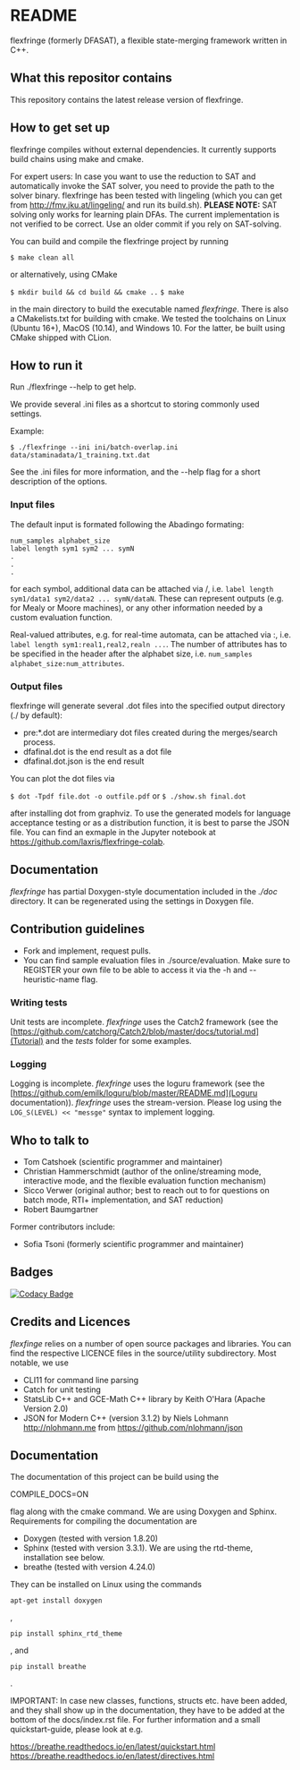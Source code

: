 # README #

flexfringe (formerly DFASAT), a flexible state-merging framework written in C++.

## What this repositor contains ##

This repository contains the latest release version of flexfringe.

## How to get set up ##

flexfringe compiles without external dependencies. It currently supports build chains using make and cmake.

For expert users: In case you want to use the reduction to SAT and automatically invoke the SAT solver, you need to provide the path to the solver binary. flexfringe has been tested with lingeling (which you can get from http://fmv.jku.at/lingeling/ and run its build.sh).
**PLEASE NOTE:** SAT solving only works for learning plain DFAs. The current implementation is not verified to be correct. Use an older commit if you rely on SAT-solving.

You can build and compile the flexfringe project by running

`$ make clean all`

or alternatively, using CMake

`$ mkdir build && cd build && cmake ..`
`$ make`

in the main directory to build the executable named *flexfringe*. There is also a CMakelists.txt for building with cmake. We tested the toolchains on Linux (Ubuntu 16+), MacOS (10.14), and Windows 10. For the latter, be built using CMake shipped with CLion.

## How to run it ##

Run ./flexfringe --help to get help.

We provide several .ini files as a shortcut to storing commonly used settings.

Example:

`$ ./flexfringe --ini ini/batch-overlap.ini data/staminadata/1_training.txt.dat`

See the .ini files for more information, and the --help flag for a short description of the options.

### Input files ###

The default input is formated following the Abadingo formating:

```
num_samples alphabet_size
label length sym1 sym2 ... symN
.
.
.
```
for each symbol, additional data can be attached via /, i.e. `label length sym1/data1 sym2/data2 ... symN/dataN`. These can represent outputs (e.g. for Mealy or Moore machines), or any other information needed by a custom evaluation function.

Real-valued attributes, e.g. for real-time automata, can be attached via :, i.e. `label length sym1:real1,real2,realn ...`. The number of attributes has to be specified in the header after the alphabet size, i.e. `num_samples alphabet_size:num_attributes`.

### Output files ###

flexfringe will generate several .dot files into the specified output directory (./ by default):

*  pre\:\*.dot are intermediary dot files created during the merges/search process.
*  dfafinal.dot is the end result as a dot file
*  dfafinal.dot.json is the end result

You can plot the dot files via

`$ dot -Tpdf file.dot -o outfile.pdf`
or
`$ ./show.sh final.dot`

after installing dot from graphviz.
To use the generated models for language acceptance testing or as a distribution function, it is best to parse the JSON file. You can find an exmaple in the Jupyter notebook at https://github.com/laxris/flexfringe-colab.

## Documentation ##

*flexfringe* has partial Doxygen-style documentation included in the *./doc* directory. It can be regenerated using the settings in Doxygen file.

## Contribution guidelines ##

*  Fork and implement, request pulls.
*  You can find sample evaluation files in ./source/evaluation. Make sure to REGISTER your own file to be able to access it via the -h and --heuristic-name flag.

### Writing tests ###

Unit tests are incomplete. *flexfringe* uses the Catch2 framework (see the [https://github.com/catchorg/Catch2/blob/master/docs/tutorial.md](Tutorial) and the *tests* folder for some examples.

### Logging ###
Logging is incomplete. *flexfringe* uses the loguru framework (see the [https://github.com/emilk/loguru/blob/master/README.md](Loguru documentation)). *flexfringe* uses the stream-version. Please log using the `LOG_S(LEVEL) << "messge"` syntax to implement logging.

## Who to talk to ##

*  Tom Catshoek (scientific programmer and maintainer)
*  Christian Hammerschmidt (author of the online/streaming mode, interactive mode, and the flexible evaluation function mechanism)
*  Sicco Verwer (original author; best to reach out to for questions on batch mode, RTI+ implementation, and SAT reduction)
*  Robert Baumgartner

Former contributors include:
*  Sofia Tsoni (formerly scientific programmer and maintainer)


## Badges ##
[![Codacy Badge](https://app.codacy.com/project/badge/Grade/2f63a8167ec14bbe8122c3432b3ccfd5)](https://www.codacy.com/bb/chrshmmmr/dfasat/dashboard?utm_source=chrshmmmr@bitbucket.org&amp;utm_medium=referral&amp;utm_content=chrshmmmr/dfasat&amp;utm_campaign=Badge_Grade)

## Credits and Licences ##

*flexfinge* relies on a number of open source packages and libraries. You can find the respective LICENCE files in the source/utility subdirectory.
Most notable, we use

*  CLI11 for command line parsing
*  Catch for unit testing
*  StatsLib C++ and GCE-Math C++ library by Keith O'Hara (Apache Version 2.0)
*  JSON for Modern C++ (version 3.1.2) by Niels Lohmann <http://nlohmann.me> from https://github.com/nlohmann/json

## Documentation

The documentation of this project can be build using the

COMPILE_DOCS=ON

flag along with the cmake command. We are using Doxygen and Sphinx. Requirements for compiling the documentation
are

* Doxygen (tested with version 1.8.20)
* Sphinx (tested with version 3.3.1). We are using the rtd-theme, installation see below.
* breathe (tested with version 4.24.0)

They can be installed on Linux using the commands

```
apt-get install doxygen
```
,

```
pip install sphinx_rtd_theme
```

, and

```
pip install breathe
```
.

IMPORTANT: In case new classes, functions, structs etc. have been added, and they shall show up in the documentation,
they have to be added at the bottom of the docs/index.rst file. For further information and a small quickstart-guide,
please look at e.g.

https://breathe.readthedocs.io/en/latest/quickstart.html
https://breathe.readthedocs.io/en/latest/directives.html
